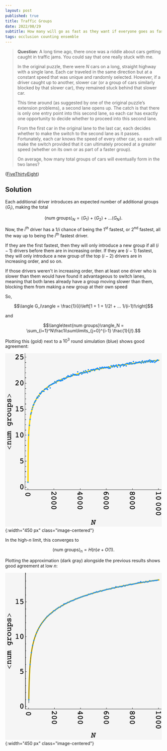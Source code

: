 ```yaml
---
layout: post
published: true
title: Traffic Groups
date: 2022/08/29
subtitle: How many will go as fast as they want if everyone goes as fast as they want?
tags: occlusion counting ensemble
---
```


>**Question**:
>A long time ago, there once was a riddle about cars getting caught in traffic jams. You could say that one really stuck with me.
>
>In the original puzzle, there were $N$ cars on a long, straight highway with a single lane. Each car traveled in the same direction but at a constant speed that was unique and randomly selected. However, if a driver caught up to another, slower car (or a group of cars similarly blocked by that slower car), they remained stuck behind that slower car.
>
>This time around (as suggested by one of the original puzzle’s extension problems), a second lane opens up. The catch is that there is only one entry point into this second lane, so each car has exactly one opportunity to decide whether to proceed into this second lane. 
>
>From the first car in the original lane to the last car, each decides whether to make the switch to the second lane as it passes. Fortunately, each car knows the speed of every other car, so each will make the switch provided that it can ultimately proceed at a greater speed (whether on its own or as part of a faster group).
>
>On average, how many total groups of cars will eventually form in the two lanes?

<!--more-->

([FiveThirtyEight](URL))

## Solution

Each additional driver introduces an expected number of additional groups $\langle G_i\rangle$, making the total

$$\langle \text{num groups}\rangle_N = \langle G_1\rangle + \langle G_2\rangle + ... \langle G_N\rangle.$$

Now, the $i^\text{th}$ driver has a $1/i$ chance of being the $1^\text{st}$ fastest, or $2^\text{nd}$ fastest, all the way up to being the $i^\text{th}$ fastest driver.

If they are the first fastest, then they will only introduce a new group if all $(i-1)$ drivers before them are in increasing order. If they are $(i-1)$ fastest, they will only introduce a new group of the top $(i-2)$ drivers are in increasing order, and so on.

If those drivers weren't in increasing order, then at least one driver who is slower than them would have found it advantageous to switch lanes, meaning that both lanes already have a group moving slower than them, blocking them from making a new group at their own speed

So, 

$$\langle G_i\rangle = \frac{1}{i}\left[1 + 1 + 1/2! + ... 1/(i-1)!\right]$$

and

$$\langle\text{num groups}\rangle_N = \sum_{i=1}^N\frac1i\sum\limits_{j=0}^{i-1} \frac{1}{j!}.$$

Plotting this (gold) next to a $10^3$ round simulation (blue) shows good agreement:

![](/img/2022-08-29-traffic-groups.png){:width="450 px" class="image-centered"}

In the high-$n$ limit, this converges to 

$$\langle\text{num groups}\rangle_n = H(n)e + O(1).$$

Plotting the approximation (dark gray) alongside the previous results shows good agreement at low $n$:

![](/img/2022-08-29-traffic-groups-approx.png){:width="450 px" class="image-centered"}

<br>
